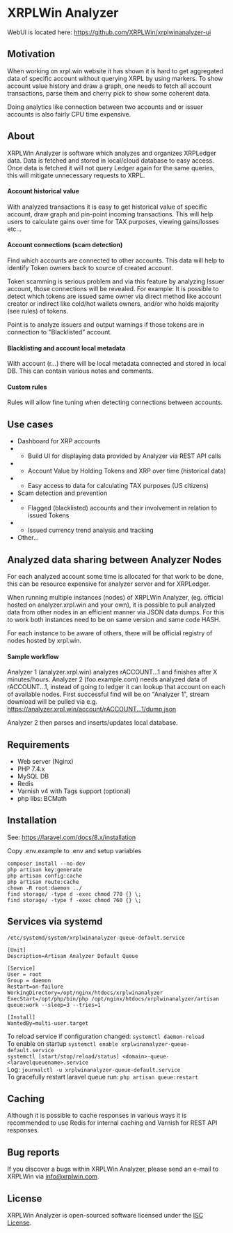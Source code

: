 # XRPLWin Analyzer

WebUI is located here: https://github.com/XRPLWin/xrplwinanalyzer-ui

## Motivation

When working on xrpl.win website it has shown it is hard to get aggregated data of specific account
without querying XRPL by using markers. To show account value history and draw a graph, one needs to
fetch all account transactions, parse them and cherry pick to show some coherent data.

Doing analytics like connection between two accounts and or issuer accounts is also fairly CPU time expensive.

## About

XRPLWin Analyzer is software which analyzes and organizes XRPLedger data.
Data is fetched and stored in local/cloud database to easy access. Once data is fetched it will not
query Ledger again for the same queries, this will mitigate unnecessary requests to XRPL.

#### Account historical value

With analyzed transactions it is easy to get historical value of specific account, draw graph and pin-point
incoming transactions. This will help users to calculate gains over time for TAX purposes, viewing gains/losses etc...

#### Account connections (scam detection)

Find which accounts are connected to other accounts. This data will help to identify Token owners back to source of created account.

Token scamming is serious problem and via this feature by analyzing Issuer account, those connections will be revealed.
For example: It is possible to detect which tokens are issued same owner via direct method like account creator or indirect like
cold/hot wallets owners, and/or who holds majority (see rules) of tokens.

Point is to analyze issuers and output warnings if those tokens are in connection to "Blacklisted" account.

#### Blacklisting and account local metadata

With account (r...) there will be local metadata connected and stored in local DB. This can contain various notes and comments.

#### Custom rules

Rules will allow fine tuning when detecting connections between accounts.

## Use cases

- Dashboard for XRP accounts
- * Build UI for displaying data provided by Analyzer via REST API calls
- * Account Value by Holding Tokens and XRP over time (historical data)
- * Easy access to data for calculating TAX purposes (US citizens)
- Scam detection and prevention
- * Flagged (blacklisted) accounts and their involvement in relation to issued Tokens
- * Issued currency trend analysis and tracking
- Other...

## Analyzed data sharing between Analyzer Nodes

For each analyzed account some time is allocated for that work to be done, this can be resource expensive for
analyzer server and for XRPLedger.

When running multiple instances (nodes) of XRPLWin Analyzer, (eg. official hosted on analyzer.xrpl.win and your own),
it is possible to pull analyzed data from other nodes in an efficient manner via JSON data dumps. For this to work both
instances need to be on same version and same code HASH.

For each instance to be aware of others, there will be official registry of nodes hosted by xrpl.win.

#### Sample workflow

Analyzer 1 (analyzer.xrpl.win) analyzes rACCOUNT...1 and finishes after X minutes/hours.
Analyzer 2 (foo.example.com) needs analyzed data of rACCOUNT...1, instead of going to ledger it can lookup that account on each
of available nodes. First successful find will be on "Analyzer 1", stream download will be pulled via e.g. https://analyzer.xrpl.win/account/rACCOUNT...1/dump.json

Analyzer 2 then parses and inserts/updates local database.

## Requirements

* Web server (Nginx)
* PHP 7.4.x
* MySQL DB
* Redis
* Varnish v4 with Tags support (optional)
* php libs: BCMath

## Installation

See: https://laravel.com/docs/8.x/installation

Copy .env.example to .env and setup variables

```
composer install --no-dev
php artisan key:generate
php artisan config:cache
php artisan route:cache
chown -R root:daemon ../
find storage/ -type d -exec chmod 770 {} \;
find storage/ -type f -exec chmod 760 {} \;
```

## Services via systemd

`/etc/systemd/system/xrplwinanalyzer-queue-default.service`  

```
[Unit]
Description=Artisan Analyzer Default Queue

[Service]
User = root
Group = daemon
Restart=on-failure
WorkingDirectory=/opt/nginx/htdocs/xrplwinanalyzer
ExecStart=/opt/php/bin/php /opt/nginx/htdocs/xrplwinanalyzer/artisan  queue:work --sleep=3 --tries=1

[Install]
WantedBy=multi-user.target
```

To reload service if configuration changed: `systemctl daemon-reload`  
To enable on startup `systemctl enable xrplwinanalyzer-queue-default.service`  
`systemctl [start/stop/reload/status] <domain>-queue-<laravelqueuename>.service`  
Log: `journalctl -u xrplwinanalyzer-queue-default.service`  
To gracefully restart laravel queue run: `php artisan queue:restart`

## Caching

Although it is possible to cache responses in various ways it is recommended to use Redis for internal caching and
Varnish for REST API responses.

## Bug reports

If you discover a bugs within XRPLWin Analyzer, please send an e-mail to XRPLWin via [info@xrplwin.com](mailto:info@xrplwin.com).

## License

XRPLWin Analyzer is open-sourced software licensed under the [ISC License](/LICENSE.md).
